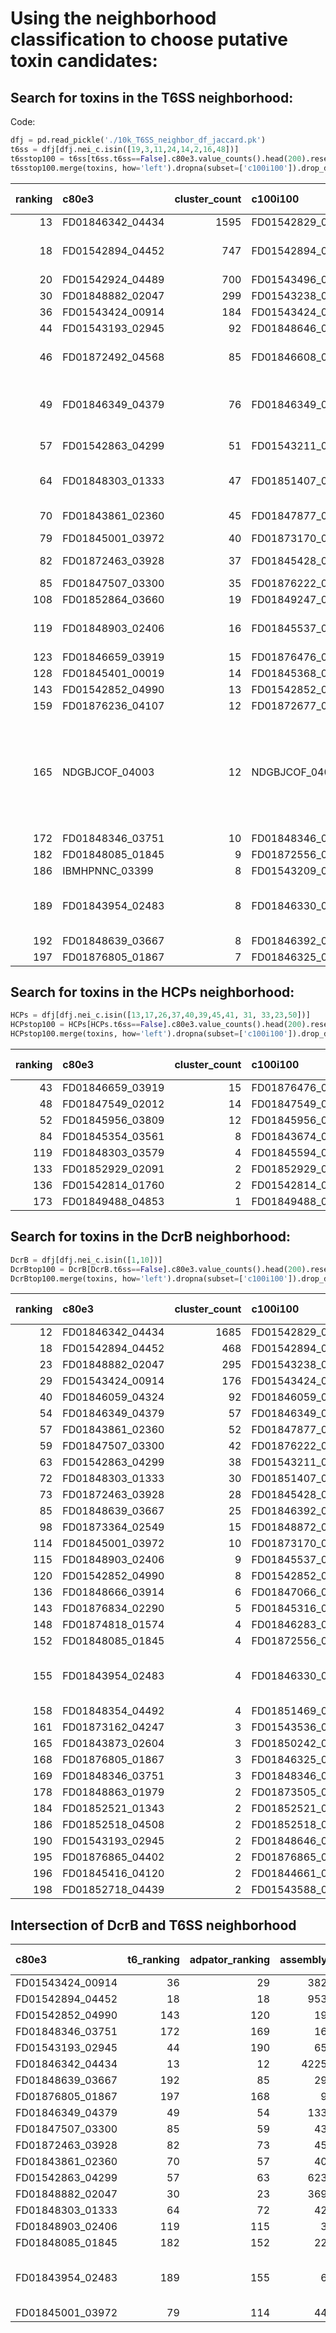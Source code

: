 Using the neighborhood classification to choose putative toxin candidates:
============================================================================

## Search for toxins in the T6SS neighborhood:
Code:
```python
dfj = pd.read_pickle('./10k_T6SS_neighbor_df_jaccard.pk')
t6ss = dfj[dfj.nei_c.isin([19,3,11,24,14,2,16,48])]
t6sstop100 = t6ss[t6ss.t6ss==False].c80e3.value_counts().head(200).reset_index().rename({'index':'c80e3', 'c80e3':'cluster_count'}, axis=1).reset_index().rename({'index':'ranking'}, axis=1)
t6sstop100.merge(toxins, how='left').dropna(subset=['c100i100']).drop_duplicates('c80e3').to_markdown('./T6SS_toxin_candidates.md', index=None)
```


|   ranking | c80e3            |   cluster_count | c100i100         |   assembly |   locus | pfam                                                                                                                                           | aravind                                                                                                         |   rocha |   cdd | fused     | source   |   final_score | bastionx   | toxin   |   ctstart |   ctend |   ctlen | HHpred         | phylo                      |   Hits |   Probability(%) | domains presents                     | notes                                                                                                                | Putative Effector   |
|----------:|:-----------------|----------------:|:-----------------|-----------:|--------:|:-----------------------------------------------------------------------------------------------------------------------------------------------|:----------------------------------------------------------------------------------------------------------------|--------:|------:|:----------|:---------|--------------:|:-----------|:--------|----------:|--------:|--------:|:---------------|:---------------------------|-------:|-----------------:|:-------------------------------------|:---------------------------------------------------------------------------------------------------------------------|:--------------------|
|        13 | FD01846342_04434 |            1595 | FD01542829_04398 |       4225 |    4225 | DUF2778                                                                                                                                        | nan                                                                                                             |     nan |   nan |           | B        |        0.9873 | True       | False   |         1 |     172 |     172 |[Tae5/DUF2778](./hhpred_results/FD01846342_04434.hhr)| nan                        |      0 |             0    | nan                                  | nan                                                                                                                  | nan                 |
|        18 | FD01542894_04452 |             747 | FD01542894_04452 |        953 |     953 | RHS+Ntox47                                                                                                                                     | RHS_repeat.4+Ntox47                                                                                             |     nan |   nan | RHS       | A, B, P  |        0.9998 | True       | True    |       253 |     257 |       5 |[RHS and Ntox47, Gian's 10k_model_58](./hhpred_results/FD01542894_04452.hhr) | nan                        |      0 |             0    | nan                                  | nan                                                                                                                  | nan                 |
|        20 | FD01542924_04489 |             700 | FD01543496_04377 |        416 |     416 | nan                                                                                                                                            | nan                                                                                                             |     nan |   nan |           | B        |        1      | True       | False   |         1 |     133 |     133 |[Tae2/6WIN_A](./hhpred_results/FD01542924_04489.hhr)             | nan                        |      0 |             0    | nan                                  | nan                                                                                                                  | nan                 |
|        30 | FD01848882_02047 |             299 | FD01543238_01721 |        369 |     369 | Tgi2PP                                                                                                                                         | nan                                                                                                             |     nan |   nan |           | B        |        0.6801 | True       | False   |         1 |     153 |     153 |[Tge proteins/4KT3](./hhpred_results/FD01848882_02047.hhr)             | nan                        |      0 |             0    | nan                                  | nan                                                                                                                  | nan                 |
|        36 | FD01543424_00914 |             184 | FD01543424_00914 |        382 |     382 | nan                                                                                                                                            | SM.3                                                                                                            |     nan |   nan |           | B        |        1      | True       | False   |         1 |     279 |     279 |[TseH/6V98](./hhpred_results/FD01543424_00914.hhr)           | nan                        |      0 |             0    | nan                                  | nan                                                                                                                  | nan                 |
|        44 | FD01543193_02945 |              92 | FD01848646_04226 |         65 |      65 | Tae4                                                                                                                                           | nan                                                                                                             |     nan |   nan |           | B        |        0.9944 | True       | False   |         1 |     164 |     164 |[Tae4/6IJF](./hhpred_results/FD01543193_02945.hhr)            | nan                        |      0 |             0    | nan                                  | nan                                                                                                                  | nan                 |
|        46 | FD01872492_04568 |              85 | FD01846608_04426 |        108 |     108 | RHS_repeat+RHS_repeat+RHS_repeat+RHS_repeat+RHS_repeat+RHS_repeat+RHS_repeat+RHS_repeat+RHS_repeat+RHS_repeat+RHS_repeat+RHS_repeat+RHS        | RHS_repeat+RHS_repeat+RHS_repeat+RHS_repeat+RHS_repeat+RHS_repeat+RHS_repeat+RHS_repeat+RHS_repeat.4+PT-COG5412 |     nan |   nan | PAAR, RHS | A, B, P  |        1      | True       | False   |      1040 |    1081 |      42 |[Gian's 10k_model_62 ](./hhpred_results/FD01872492_04568.hhr) nan            | nan                        |      0 |             0    | nan                                  | nan                                                                                                                  | nan                 |
|        49 | FD01846349_04379 |              76 | FD01846349_04379 |        133 |     133 | nan                                                                                                                                            | nan                                                                                                             |     nan |   nan |           | B        |        0.9047 | True       | False   |         1 |     243 |     243 |[Low evalue high coverage 2QGG rRNA-processing pro](./hhpred_results/FD01846349_04379.hhr) nan            | nan                        |      0 |             0    | nan                                  | nan                                                                                                                  | nan                 |
|        57 | FD01542863_04299 |              51 | FD01543211_01745 |        623 |     623 | RHS_repeat+RHS_repeat+RHS_repeat+RHS_repeat+RHS_repeat+RHS_repeat+RHS_repeat+RHS_repeat+RHS_repeat+RHS_repeat+RHS_repeat+RHS_repeat+RHS+Ntox47 | RHS_repeat+RHS_repeat+RHS_repeat+RHS_repeat+RHS_repeat.4+RHS_repeat.4+Ntox47                                    |     nan |   nan | RHS       | A, B, P  |        0.7365 | True       | True    |      1063 |    1098 |      36 |[Gian's 10k_model_9](./hhpred_results/FD01542863_04299.hhr) nan            | nan                        |      0 |             0    | nan                                  | nan                                                                                                                  | nan                 |
|        64 | FD01848303_01333 |              47 | FD01851407_01896 |         42 |      42 | RHS_repeat+RHS                                                                                                                                 | RHS_repeat.4                                                                                                    |     nan |   nan | RHS       | A, P     |        0      | False      | False   |       282 |     397 |     116 |[Gian's 10k_model_20](./hhpred_results/FD01848303_01333.hhr) nan            | nan                        |      0 |             0    | nan                                  | nan                                                                                                                  | nan                 |
|        70 | FD01843861_02360 |              45 | FD01847877_02330 |         40 |      40 | nan                                                                                                                                            | nan                                                                                                             |     nan |   nan |           | B        |        0.7643 | True       | False   |         1 |      99 |      99 |[DUF6408/DUF515](./hhpred_results/FD01843861_02360.hhr) nan            | nan                        |      0 |             0    | nan                                  | nan                                                                                                                  | nan                 |
|        79 | FD01845001_03972 |              40 | FD01873170_03379 |         44 |      44 | RHS_repeat+RHS_repeat+RHS_repeat+RHS_repeat+RHS_repeat+RHS_repeat+RHS_repeat+RHS_repeat+RHS_repeat+RHS_repeat+RHS_repeat+RHS                   | RHS_repeat+RHS_repeat+RHS_repeat+RHS_repeat+RHS_repeat+RHS_repeat+RHS_repeat+RHS_repeat+RHS_repeat.4            |     nan |   nan | RHS       | A, P     |        0      | False      | False   |       823 |     843 |      21 |[x](./hhpred_results/FD01845001_03972.hhr) nan            | nan                        |      0 |             0    | nan                                  | nan                                                                                                                  | nan                 |
|        82 | FD01872463_03928 |              37 | FD01845428_04546 |         45 |      45 | Glucosaminidase                                                                                                                                | Glucosaminidase                                                                                                 |     nan |   nan |           | B        |        0.8258 | True       | False   |         1 |     118 |     118 |[Tge protein/4KT3](./hhpred_results/FD01872463_03928.hhr) nan            | nan                        |      0 |             0    | nan                                  | nan                                                                                                                  | nan                 |
|        85 | FD01847507_03300 |              35 | FD01876222_03974 |         43 |      43 | DUF4056                                                                                                                                        | nan                                                                                                             |     nan |   nan |           | B        |        0.8349 | True       | False   |         1 |     233 |     233 |[x](./hhpred_results/FD01847507_03300.hhr) nan            | nan                        |      0 |             0    | nan                                  | nan                                                                                                                  | nan                 |
|       108 | FD01852864_03660 |              19 | FD01849247_04338 |          7 |       7 | Yop-YscD_cpl                                                                                                                                   | FHA.1                                                                                                           |     nan |   nan |           | B        |        0.9999 | True       | False   |         1 |     186 |     186 |[x](./hhpred_results/FD01852864_03660.hhr) nan            | nan                        |      0 |             0    | nan                                  | nan                                                                                                                  | nan                 |
|       119 | FD01848903_02406 |              16 | FD01845537_02690 |          3 |       3 | RHS_repeat+RHS_repeat+RHS_repeat+RHS+Ntox47                                                                                                    | RHS_repeat+RHS_repeat+RHS_repeat.4+Ntox47                                                                       |     nan |   nan | RHS       | A, P     |        0      | False      | True    |       599 |     603 |       5 |[Gian's 10k_model_48](./hhpred_results/FD01848903_02406.hhr) nan            | nan                        |      0 |             0    | nan                                  | nan                                                                                                                  | nan                 |
|       123 | FD01846659_03919 |              15 | FD01876476_04488 |         15 |      15 | DUF2778                                                                                                                                        | nan                                                                                                             |     nan |   nan |           | B        |        0.9886 | True       | False   |         1 |     122 |     122 |[x](./hhpred_results/FD01846659_03919.hhr) nan            | nan                        |      0 |             0    | nan                                  | nan                                                                                                                  | nan                 |
|       128 | FD01845401_00019 |              14 | FD01845368_04456 |          2 |       2 | Glucosaminidase                                                                                                                                | Glucosaminidase                                                                                                 |     nan |   nan |           | B        |        0.824  | True       | False   |         1 |     739 |     739 |[x](./hhpred_results/FD01845401_00019.hhr) nan            | nan                        |      0 |             0    | nan                                  | nan                                                                                                                  | nan                 |
|       143 | FD01542852_04990 |              13 | FD01542852_04990 |         19 |      19 | RHS                                                                                                                                            | RHS_repeat.4                                                                                                    |     nan |   nan | RHS       | A, B, P  |        0.9998 | True       | False   |       150 |     262 |     113 |[x](./hhpred_results/FD01542852_04990.hhr) nan            | nan                        |      0 |             0    | nan                                  | nan                                                                                                                  | nan                 |
|       159 | FD01876236_04107 |              12 | FD01872677_02860 |         13 |      13 | RHS_repeat+RHS+WHH                                                                                                                             | RHS_repeat.4+Tox-WHH                                                                                            |     nan |   nan | RHS       | A, P     |        0      | False      | True    |       517 |     517 |       1 |[x](./hhpred_results/FD01876236_04107.hhr) nan            | nan                        |      0 |             0    | nan                                  | nan                                                                                                                  | nan                 |
|       165 | NDGBJCOF_04003   |              12 | NDGBJCOF_04003   |          2 |       2 | PAAR_motif+RHS_repeat+RHS_repeat+RHS_repeat+RHS_repeat+RHS_repeat+RHS_repeat+RHS_repeat+RHS_repeat+RHS_repeat+RHS_repeat+RHS_repeat+RHS        | PAAR+RHS_repeat+RHS_repeat+RHS_repeat+RHS_repeat+RHS_repeat+RHS_repeat+RHS_repeat.4+RHS_repeat.4                |     nan |   nan | PAAR, RHS | A, P     |        0      | False      | False   |      1292 |    1498 |     207 |[x](./hhpred_results/NDGBJCOF_04003.hhr) hhpred_7605845 | Salmonella spp.            |      1 |            28.63 | Cysteine synthase A Endonuclease Cdi | Cysteine synthase acts on aminoacid production of L-cysteine. And acts with CdiA stabilizing the nuclease toxin fold | \*Rnase             |
|       172 | FD01848346_03751 |              10 | FD01848346_03751 |         16 |      16 | nan                                                                                                                                            | RHS_end+Ntox18                                                                                                  |     nan |   nan | RHS       | A, B     |        0.9996 | True       | True    |       172 |     198 |      27 |[x](./hhpred_results/FD01848346_03751.hhr) nan            | nan                        |      0 |             0    | nan                                  | nan                                                                                                                  | nan                 |
|       182 | FD01848085_01845 |               9 | FD01872556_03119 |         22 |      22 | RHS_repeat                                                                                                                                     | RHS_repeat+RHS_repeat                                                                                           |     nan |   nan | RHS       | A, P     |        0      | False      | False   |        82 |     114 |      33 |[x](./hhpred_results/FD01848085_01845.hhr) nan            | nan                        |      0 |             0    | nan                                  | nan                                                                                                                  | nan                 |
|       186 | IBMHPNNC_03399   |               8 | FD01543209_00089 |       1449 |    1449 | LysM                                                                                                                                           | LysM                                                                                                            |     nan |   nan |           | B        |        0.9471 | True       | False   |         1 |     290 |     290 |[x](./hhpred_results/IBMHPNNC_03399.hhr) nan            | nan                        |      0 |             0    | nan                                  | nan                                                                                                                  | nan                 |
|       189 | FD01843954_02483 |               8 | FD01846330_02559 |          6 |       6 | RHS_repeat+RHS_repeat+RHS_repeat+RHS_repeat+RHS_repeat+RHS                                                                                     | RHS_repeat+RHS_repeat+RHS_repeat+RHS_repeat+RHS_repeat.4                                                        |     nan |   nan | RHS       | A, P     |        0      | False      | False   |       578 |     703 |     126 |[x](./hhpred_results/FD01843954_02483.hhr) hhpred_2197650 | Salmonella enterica uganda |      2 |            36.92 | Light-harvesting complex subunits    | Identical to hhpred_2197650                                                                                          | *                   |
|       192 | FD01848639_03667 |               8 | FD01846392_02288 |         29 |      29 | nan                                                                                                                                            | nan                                                                                                             |     nan |   nan |           | B        |        0.9535 | True       | False   |         1 |      87 |      87 |[x](./hhpred_results/FD01848639_03667.hhr) nan            | nan                        |      0 |             0    | nan                                  | nan                                                                                                                  | nan                 |
|       197 | FD01876805_01867 |               7 | FD01846325_02749 |          9 |       9 | nan                                                                                                                                            | nan                                                                                                             |     nan |   nan |           | B        |        0.9357 | True       | False   |         1 |     138 |     138 |[x](./hhpred_results/FD01876805_01867.hhr) nan            | nan                        |      0 |             0    | nan                                  | nan                                                                                                                  | nan                 |


## Search for toxins in the HCPs neighborhood:

```python
HCPs = dfj[dfj.nei_c.isin([13,17,26,37,40,39,45,41, 31, 33,23,50])]
HCPstop100 = HCPs[HCPs.t6ss==False].c80e3.value_counts().head(200).reset_index().rename({'index':'c80e3', 'c80e3':'cluster_count'}, axis=1).reset_index().rename({'index':'ranking'}, axis=1)
HCPstop100.merge(toxins, how='left').dropna(subset=['c100i100']).drop_duplicates('c80e3').to_markdown('HCPs_putative_tox.md', index=None)
```


|   ranking | c80e3            |   cluster_count | c100i100         |   assembly |   locus | pfam                                     | aravind             |   rocha |   cdd | fused   | source   |   final_score | bastionx   | toxin   |   ctstart |   ctend |   ctlen |   HHpred |   phylo |   Hits |   Probability(%) |   domains presents |   notes |   Putative Effector |
|----------:|:-----------------|----------------:|:-----------------|-----------:|--------:|:-----------------------------------------|:--------------------|--------:|------:|:--------|:---------|--------------:|:-----------|:--------|----------:|--------:|--------:|---------:|--------:|-------:|-----------------:|-------------------:|--------:|--------------------:|
|        43 | FD01846659_03919 |              15 | FD01876476_04488 |         15 |      15 | DUF2778                                  | nan                 |     nan |   nan |         | B        |        0.9886 | True       | False   |         1 |     122 |     122 |      nan |     nan |      0 |                0 |                nan |     nan |                 nan |
|        48 | FD01847549_02012 |              14 | FD01847549_02012 |          8 |       8 | Ntox44                                   | Ntox44              |     nan |   nan |         | B        |        0.8288 | True       | False   |         1 |     134 |     134 |      nan |     nan |      0 |                0 |                nan |     nan |                 nan |
|        52 | FD01845956_03809 |              12 | FD01845956_03809 |         12 |      12 | nan                                      | nan                 |     nan |   nan |         | B        |        0.9479 | True       | False   |         1 |     133 |     133 |      nan |     nan |      0 |                0 |                nan |     nan |                 nan |
|        84 | FD01845354_03561 |               8 | FD01843674_00352 |         68 |      68 | TraU                                     | nan                 |     nan |   nan |         | B        |        0.9359 | True       | False   |         1 |     322 |     322 |      nan |     nan |      0 |                0 |                nan |     nan |                 nan |
|       119 | FD01848303_03579 |               4 | FD01845594_02968 |          3 |       3 | DUF2235+DUF2235                          | ABHYDROLASE_DUF2235 |     nan |   nan |         | B        |        0.9349 | True       | False   |         1 |     549 |     549 |      nan |     nan |      0 |                0 |                nan |     nan |                 nan |
|       133 | FD01852929_02091 |               2 | FD01852929_02091 |          2 |       2 | nan                                      | nan                 |     nan |   nan |         | B        |        0.8389 | True       | False   |         1 |     236 |     236 |      nan |     nan |      0 |                0 |                nan |     nan |                 nan |
|       136 | FD01542814_01760 |               2 | FD01542814_01760 |       3240 |    3240 | Transketolase_N+Transketolase_N+PDH_E1_M | nan                 |     nan |   nan |         | B        |        0.6454 | True       | False   |         1 |     887 |     887 |      nan |     nan |      0 |                0 |                nan |     nan |                 nan |
|       173 | FD01849488_04853 |               1 | FD01849488_04853 |          1 |       1 | nan                                      | nan                 |     nan |   nan |         | B        |        0.8942 | True       | False   |         1 |     195 |     195 |      nan |     nan |      0 |                0 |                nan |     nan |                 nan |



## Search for toxins in the DcrB neighborhood:

```python
DcrB = dfj[dfj.nei_c.isin([1,10])]
DcrBtop100 = DcrB[DcrB.t6ss==False].c80e3.value_counts().head(200).reset_index().rename({'index':'c80e3', 'c80e3':'cluster_count'}, axis=1).reset_index().rename({'index':'ranking'}, axis=1)
DcrBtop100.merge(toxins, how='left').dropna(subset=['c100i100']).drop_duplicates('c80e3').to_markdown('DcrB_putative_tox.md', index=None)
```

|   ranking | c80e3            |   cluster_count | c100i100         |   assembly |   locus | pfam                                                                                                                                           | aravind                                                                                              | rocha      |   cdd | fused   | source   |   final_score | bastionx   | toxin   |   ctstart |   ctend |   ctlen | HHpred         | phylo                      |   Hits |   Probability(%) | domains presents                  | notes                       | Putative Effector   |
|----------:|:-----------------|----------------:|:-----------------|-----------:|--------:|:-----------------------------------------------------------------------------------------------------------------------------------------------|:-----------------------------------------------------------------------------------------------------|:-----------|------:|:--------|:---------|--------------:|:-----------|:--------|----------:|--------:|--------:|:---------------|:---------------------------|-------:|-----------------:|:----------------------------------|:----------------------------|:--------------------|
|        12 | FD01846342_04434 |            1685 | FD01542829_04398 |       4225 |    4225 | DUF2778                                                                                                                                        | nan                                                                                                  | nan        |   nan |         | B        |        0.9873 | True       | False   |         1 |     172 |     172 | nan            | nan                        |      0 |             0    | nan                               | nan                         | nan                 |
|        18 | FD01542894_04452 |             468 | FD01542894_04452 |        953 |     953 | RHS+Ntox47                                                                                                                                     | RHS_repeat.4+Ntox47                                                                                  | nan        |   nan | RHS     | A, B, P  |        0.9998 | True       | True    |       253 |     257 |       5 | nan            | nan                        |      0 |             0    | nan                               | nan                         | nan                 |
|        23 | FD01848882_02047 |             295 | FD01543238_01721 |        369 |     369 | Tgi2PP                                                                                                                                         | nan                                                                                                  | nan        |   nan |         | B        |        0.6801 | True       | False   |         1 |     153 |     153 | nan            | nan                        |      0 |             0    | nan                               | nan                         | nan                 |
|        29 | FD01543424_00914 |             176 | FD01543424_00914 |        382 |     382 | nan                                                                                                                                            | SM.3                                                                                                 | nan        |   nan |         | B        |        1      | True       | False   |         1 |     279 |     279 | nan            | nan                        |      0 |             0    | nan                               | nan                         | nan                 |
|        40 | FD01846059_04324 |              92 | FD01846059_04324 |         78 |      78 | nan                                                                                                                                            | nan                                                                                                  | nan        |   nan |         | B        |        0.6945 | True       | False   |         1 |     136 |     136 | nan            | nan                        |      0 |             0    | nan                               | nan                         | nan                 |
|        54 | FD01846349_04379 |              57 | FD01846349_04379 |        133 |     133 | nan                                                                                                                                            | nan                                                                                                  | nan        |   nan |         | B        |        0.9047 | True       | False   |         1 |     243 |     243 | nan            | nan                        |      0 |             0    | nan                               | nan                         | nan                 |
|        57 | FD01843861_02360 |              52 | FD01847877_02330 |         40 |      40 | nan                                                                                                                                            | nan                                                                                                  | nan        |   nan |         | B        |        0.7643 | True       | False   |         1 |      99 |      99 | nan            | nan                        |      0 |             0    | nan                               | nan                         | nan                 |
|        59 | FD01847507_03300 |              42 | FD01876222_03974 |         43 |      43 | DUF4056                                                                                                                                        | nan                                                                                                  | nan        |   nan |         | B        |        0.8349 | True       | False   |         1 |     233 |     233 | nan            | nan                        |      0 |             0    | nan                               | nan                         | nan                 |
|        63 | FD01542863_04299 |              38 | FD01543211_01745 |        623 |     623 | RHS_repeat+RHS_repeat+RHS_repeat+RHS_repeat+RHS_repeat+RHS_repeat+RHS_repeat+RHS_repeat+RHS_repeat+RHS_repeat+RHS_repeat+RHS_repeat+RHS+Ntox47 | RHS_repeat+RHS_repeat+RHS_repeat+RHS_repeat+RHS_repeat.4+RHS_repeat.4+Ntox47                         | nan        |   nan | RHS     | A, B, P  |        0.7365 | True       | True    |      1063 |    1098 |      36 | nan            | nan                        |      0 |             0    | nan                               | nan                         | nan                 |
|        72 | FD01848303_01333 |              30 | FD01851407_01896 |         42 |      42 | RHS_repeat+RHS                                                                                                                                 | RHS_repeat.4                                                                                         | nan        |   nan | RHS     | A, P     |        0      | False      | False   |       282 |     397 |     116 | nan            | nan                        |      0 |             0    | nan                               | nan                         | nan                 |
|        73 | FD01872463_03928 |              28 | FD01845428_04546 |         45 |      45 | Glucosaminidase                                                                                                                                | Glucosaminidase                                                                                      | nan        |   nan |         | B        |        0.8258 | True       | False   |         1 |     118 |     118 | nan            | nan                        |      0 |             0    | nan                               | nan                         | nan                 |
|        85 | FD01848639_03667 |              25 | FD01846392_02288 |         29 |      29 | nan                                                                                                                                            | nan                                                                                                  | nan        |   nan |         | B        |        0.9535 | True       | False   |         1 |      87 |      87 | nan            | nan                        |      0 |             0    | nan                               | nan                         | nan                 |
|        98 | FD01873364_02549 |              15 | FD01848872_01106 |         16 |      16 | RHS_repeat+RHS+Ntox47                                                                                                                          | RHS_repeat.4+Ntox47                                                                                  | nan        |   nan | RHS     | A, P     |        0      | False      | True    |       461 |     496 |      36 | nan            | nan                        |      0 |             0    | nan                               | nan                         | nan                 |
|       114 | FD01845001_03972 |              10 | FD01873170_03379 |         44 |      44 | RHS_repeat+RHS_repeat+RHS_repeat+RHS_repeat+RHS_repeat+RHS_repeat+RHS_repeat+RHS_repeat+RHS_repeat+RHS_repeat+RHS_repeat+RHS                   | RHS_repeat+RHS_repeat+RHS_repeat+RHS_repeat+RHS_repeat+RHS_repeat+RHS_repeat+RHS_repeat+RHS_repeat.4 | nan        |   nan | RHS     | A, P     |        0      | False      | False   |       823 |     843 |      21 | nan            | nan                        |      0 |             0    | nan                               | nan                         | nan                 |
|       115 | FD01848903_02406 |               9 | FD01845537_02690 |          3 |       3 | RHS_repeat+RHS_repeat+RHS_repeat+RHS+Ntox47                                                                                                    | RHS_repeat+RHS_repeat+RHS_repeat.4+Ntox47                                                            | nan        |   nan | RHS     | A, P     |        0      | False      | True    |       599 |     603 |       5 | nan            | nan                        |      0 |             0    | nan                               | nan                         | nan                 |
|       120 | FD01542852_04990 |               8 | FD01542852_04990 |         19 |      19 | RHS                                                                                                                                            | RHS_repeat.4                                                                                         | nan        |   nan | RHS     | A, B, P  |        0.9998 | True       | False   |       150 |     262 |     113 | nan            | nan                        |      0 |             0    | nan                               | nan                         | nan                 |
|       136 | FD01848666_03914 |               6 | FD01847066_02508 |         30 |      30 | RHS_repeat+RHS+Ntox47                                                                                                                          | RHS_repeat.4+Ntox47                                                                                  | nan        |   nan | RHS     | A, P     |        0      | False      | True    |       382 |     386 |       5 | nan            | nan                        |      0 |             0    | nan                               | nan                         | nan                 |
|       143 | FD01876834_02290 |               5 | FD01845316_04213 |         16 |      16 | RHS_repeat+RHS+DUF4585+EndoU_bacteria                                                                                                          | RHS_repeat.4+ENDOU                                                                                   | nan        |   nan | RHS     | A, P     |        0      | False      | True    |       408 |     411 |       4 | nan            | nan                        |      0 |             0    | nan                               | nan                         | nan                 |
|       148 | FD01874818_01574 |               4 | FD01846283_01554 |          5 |       5 | RHS                                                                                                                                            | RHS_repeat.4                                                                                         | nan        |   nan | RHS     | A, P     |        0      | False      | False   |       129 |     130 |       2 | nan            | nan                        |      0 |             0    | nan                               | nan                         | nan                 |
|       152 | FD01848085_01845 |               4 | FD01872556_03119 |         22 |      22 | RHS_repeat                                                                                                                                     | RHS_repeat+RHS_repeat                                                                                | nan        |   nan | RHS     | A, P     |        0      | False      | False   |        82 |     114 |      33 | nan            | nan                        |      0 |             0    | nan                               | nan                         | nan                 |
|       155 | FD01843954_02483 |               4 | FD01846330_02559 |          6 |       6 | RHS_repeat+RHS_repeat+RHS_repeat+RHS_repeat+RHS_repeat+RHS                                                                                     | RHS_repeat+RHS_repeat+RHS_repeat+RHS_repeat+RHS_repeat.4                                             | nan        |   nan | RHS     | A, P     |        0      | False      | False   |       578 |     703 |     126 | hhpred_2197650 | Salmonella enterica uganda |      2 |            36.92 | Light-harvesting complex subunits | Identical to hhpred_2197650 | *                   |
|       158 | FD01848354_04492 |               4 | FD01851469_04749 |         16 |      16 | Gp5_C+Gp5_C+DUF2345                                                                                                                            | DUF2345                                                                                              | T6SSi_tssI |   nan | VgrG    | A, P, R  |        0      | False      | True    |       147 |     151 |       5 | nan            | nan                        |      0 |             0    | nan                               | nan                         | nan                 |
|       161 | FD01873162_04247 |               3 | FD01543536_00597 |          2 |       2 | RHS_repeat+RHS_repeat+RHS_repeat+RHS_repeat+RHS_repeat+RHS                                                                                     | RHS_repeat+RHS_repeat+RHS_repeat+RHS_repeat+RHS_repeat.4                                             | nan        |   nan | RHS     | A, P     |        0      | False      | False   |       578 |     703 |     126 | nan            | nan                        |      0 |             0    | nan                               | nan                         | nan                 |
|       165 | FD01843873_02604 |               3 | FD01850242_03146 |          6 |       6 | nan                                                                                                                                            | RHS_end                                                                                              | nan        |   nan | RHS     | A        |        0      | False      | False   |        84 |     113 |      30 | nan            | nan                        |      0 |             0    | nan                               | nan                         | nan                 |
|       168 | FD01876805_01867 |               3 | FD01846325_02749 |          9 |       9 | nan                                                                                                                                            | nan                                                                                                  | nan        |   nan |         | B        |        0.9357 | True       | False   |         1 |     138 |     138 | nan            | nan                        |      0 |             0    | nan                               | nan                         | nan                 |
|       169 | FD01848346_03751 |               3 | FD01848346_03751 |         16 |      16 | nan                                                                                                                                            | RHS_end+Ntox18                                                                                       | nan        |   nan | RHS     | A, B     |        0.9996 | True       | True    |       172 |     198 |      27 | nan            | nan                        |      0 |             0    | nan                               | nan                         | nan                 |
|       178 | FD01848863_01979 |               2 | FD01873505_01646 |          4 |       4 | RHS_repeat+RHS+Colicin-DNase                                                                                                                   | RHS_repeat.4+Tox-WHH                                                                                 | nan        |   nan | RHS     | A, B, P  |        0.8176 | True       | True    |       517 |     529 |      13 | nan            | nan                        |      0 |             0    | nan                               | nan                         | nan                 |
|       184 | FD01852521_01343 |               2 | FD01852521_01343 |          2 |       2 | RHS_repeat+RHS                                                                                                                                 | RHS_repeat.4+ColE7.2                                                                                 | nan        |   nan | RHS     | A, P     |        0      | False      | False   |       485 |     507 |      23 | nan            | nan                        |      0 |             0    | nan                               | nan                         | nan                 |
|       186 | FD01852518_04508 |               2 | FD01852518_04508 |          2 |       2 | Tgi2PP                                                                                                                                         | nan                                                                                                  | nan        |   nan |         | B        |        0.965  | True       | False   |         1 |      91 |      91 | nan            | nan                        |      0 |             0    | nan                               | nan                         | nan                 |
|       190 | FD01543193_02945 |               2 | FD01848646_04226 |         65 |      65 | Tae4                                                                                                                                           | nan                                                                                                  | nan        |   nan |         | B        |        0.9944 | True       | False   |         1 |     164 |     164 | nan            | nan                        |      0 |             0    | nan                               | nan                         | nan                 |
|       195 | FD01876865_04402 |               2 | FD01876865_04402 |         11 |      11 | Tox-HNH-EHHH                                                                                                                                   | RHS_end+Tox-HNH-EHHH                                                                                 | nan        |   nan | RHS     | A, B, P  |        0.8867 | True       | True    |       177 |     177 |       1 | nan            | nan                        |      0 |             0    | nan                               | nan                         | nan                 |
|       196 | FD01845416_04120 |               2 | FD01844661_03731 |          3 |       3 | RHS_repeat+RHS+DUF4329                                                                                                                         | RHS_repeat.4+Tox-JAB2                                                                                | nan        |   nan | RHS     | A, P     |        0      | False      | True    |       417 |     429 |      13 | nan            | nan                        |      0 |             0    | nan                               | nan                         | nan                 |
|       198 | FD01852718_04439 |               2 | FD01543588_04260 |         22 |      22 | Gp5_C                                                                                                                                          | nan                                                                                                  | T6SSi_tssI |   nan | VgrG    | P, R     |        0      | False      | True    |        94 |     166 |      73 | nan            | nan                        |      0 |             0    | nan                               | nan                         | nan                 |

## Intersection of DcrB and T6SS neighborhood

| c80e3            |   t6_ranking |   adpator_ranking |   assembly |   locus | pfam                                                                                                                                           | aravind                                                                                              |   rocha |   cdd | fused   | source   |   final_score | bastionx   | toxin   |   ctstart |   ctend |   ctlen | HHpred         | phylo                      |   Hits |   Probability(%) | domains presents                  | notes                       | Putative Effector   |   
|:-----------------|-------------:|------------------:|-----------:|--------:|:-----------------------------------------------------------------------------------------------------------------------------------------------|:-----------------------------------------------------------------------------------------------------|--------:|------:|:--------|:---------|--------------:|:-----------|:--------|----------:|--------:|--------:|:---------------|:---------------------------|-------:|-----------------:|:----------------------------------|:----------------------------|:--------------------|   
| FD01543424_00914 |           36 |                29 |        382 |     382 | nan                                                                                                                                            | SM.3                                                                                                 |     nan |   nan |         | B        |        1      | True       | False   |         1 |     279 |     279 | nan            | nan                        |      0 |             0    | nan                               | nan                         | nan                 |   
| FD01542894_04452 |           18 |                18 |        953 |     953 | RHS+Ntox47                                                                                                                                     | RHS_repeat.4+Ntox47                                                                                  |     nan |   nan | RHS     | A, B, P  |        0.9998 | True       | True    |       253 |     257 |       5 | nan            | nan                        |      0 |             0    | nan                               | nan                         | nan                 |   
| FD01542852_04990 |          143 |               120 |         19 |      19 | RHS                                                                                                                                            | RHS_repeat.4                                                                                         |     nan |   nan | RHS     | A, B, P  |        0.9998 | True       | False   |       150 |     262 |     113 | nan            | nan                        |      0 |             0    | nan                               | nan                         | nan                 |   
| FD01848346_03751 |          172 |               169 |         16 |      16 | nan                                                                                                                                            | RHS_end+Ntox18                                                                                       |     nan |   nan | RHS     | A, B     |        0.9996 | True       | True    |       172 |     198 |      27 | nan            | nan                        |      0 |             0    | nan                               | nan                         | nan                 |   
| FD01543193_02945 |           44 |               190 |         65 |      65 | Tae4                                                                                                                                           | nan                                                                                                  |     nan |   nan |         | B        |        0.9944 | True       | False   |         1 |     164 |     164 | nan            | nan                        |      0 |             0    | nan                               | nan                         | nan                 |   
| FD01846342_04434 |           13 |                12 |       4225 |    4225 | DUF2778                                                                                                                                        | nan                                                                                                  |     nan |   nan |         | B        |        0.9873 | True       | False   |         1 |     172 |     172 | nan            | nan                        |      0 |             0    | nan                               | nan                         | nan                 |   
| FD01848639_03667 |          192 |                85 |         29 |      29 | nan                                                                                                                                            | nan                                                                                                  |     nan |   nan |         | B        |        0.9535 | True       | False   |         1 |      87 |      87 | nan            | nan                        |      0 |             0    | nan                               | nan                         | nan                 |   
| FD01876805_01867 |          197 |               168 |          9 |       9 | nan                                                                                                                                            | nan                                                                                                  |     nan |   nan |         | B        |        0.9357 | True       | False   |         1 |     138 |     138 | nan            | nan                        |      0 |             0    | nan                               | nan                         | nan                 |   
| FD01846349_04379 |           49 |                54 |        133 |     133 | nan                                                                                                                                            | nan                                                                                                  |     nan |   nan |         | B        |        0.9047 | True       | False   |         1 |     243 |     243 | nan            | nan                        |      0 |             0    | nan                               | nan                         | nan                 |   
| FD01847507_03300 |           85 |                59 |         43 |      43 | DUF4056                                                                                                                                        | nan                                                                                                  |     nan |   nan |         | B        |        0.8349 | True       | False   |         1 |     233 |     233 | nan            | nan                        |      0 |             0    | nan                               | nan                         | nan                 |   
| FD01872463_03928 |           82 |                73 |         45 |      45 | Glucosaminidase                                                                                                                                | Glucosaminidase                                                                                      |     nan |   nan |         | B        |        0.8258 | True       | False   |         1 |     118 |     118 | nan            | nan                        |      0 |             0    | nan                               | nan                         | nan                 |   
| FD01843861_02360 |           70 |                57 |         40 |      40 | nan                                                                                                                                            | nan                                                                                                  |     nan |   nan |         | B        |        0.7643 | True       | False   |         1 |      99 |      99 | nan            | nan                        |      0 |             0    | nan                               | nan                         | nan                 |   
| FD01542863_04299 |           57 |                63 |        623 |     623 | RHS_repeat+RHS_repeat+RHS_repeat+RHS_repeat+RHS_repeat+RHS_repeat+RHS_repeat+RHS_repeat+RHS_repeat+RHS_repeat+RHS_repeat+RHS_repeat+RHS+Ntox47 | RHS_repeat+RHS_repeat+RHS_repeat+RHS_repeat+RHS_repeat.4+RHS_repeat.4+Ntox47                         |     nan |   nan | RHS     | A, B, P  |        0.7365 | True       | True    |      1063 |    1098 |      36 | nan            | nan                        |      0 |             0    | nan                               | nan                         | nan                 |   
| FD01848882_02047 |           30 |                23 |        369 |     369 | Tgi2PP                                                                                                                                         | nan                                                                                                  |     nan |   nan |         | B        |        0.6801 | True       | False   |         1 |     153 |     153 | nan            | nan                        |      0 |             0    | nan                               | nan                         | nan                 |   
| FD01848303_01333 |           64 |                72 |         42 |      42 | RHS_repeat+RHS                                                                                                                                 | RHS_repeat.4                                                                                         |     nan |   nan | RHS     | A, P     |        0      | False      | False   |       282 |     397 |     116 | nan            | nan                        |      0 |             0    | nan                               | nan                         | nan                 |   
| FD01848903_02406 |          119 |               115 |          3 |       3 | RHS_repeat+RHS_repeat+RHS_repeat+RHS+Ntox47                                                                                                    | RHS_repeat+RHS_repeat+RHS_repeat.4+Ntox47                                                            |     nan |   nan | RHS     | A, P     |        0      | False      | True    |       599 |     603 |       5 | nan            | nan                        |      0 |             0    | nan                               | nan                         | nan                 |   
| FD01848085_01845 |          182 |               152 |         22 |      22 | RHS_repeat                                                                                                                                     | RHS_repeat+RHS_repeat                                                                                |     nan |   nan | RHS     | A, P     |        0      | False      | False   |        82 |     114 |      33 | nan            | nan                        |      0 |             0    | nan                               | nan                         | nan                 |   
| FD01843954_02483 |          189 |               155 |          6 |       6 | RHS_repeat+RHS_repeat+RHS_repeat+RHS_repeat+RHS_repeat+RHS                                                                                     | RHS_repeat+RHS_repeat+RHS_repeat+RHS_repeat+RHS_repeat.4                                             |     nan |   nan | RHS     | A, P     |        0      | False      | False   |       578 |     703 |     126 | hhpred_2197650 | Salmonella enterica uganda |      2 |            36.92 | Light-harvesting complex subunits | Identical to hhpred_2197650 | *                   |   
| FD01845001_03972 |           79 |               114 |         44 |      44 | RHS_repeat+RHS_repeat+RHS_repeat+RHS_repeat+RHS_repeat+RHS_repeat+RHS_repeat+RHS_repeat+RHS_repeat+RHS_repeat+RHS_repeat+RHS                   | RHS_repeat+RHS_repeat+RHS_repeat+RHS_repeat+RHS_repeat+RHS_repeat+RHS_repeat+RHS_repeat+RHS_repeat.4 |     nan |   nan | RHS     | A, P     |        0      | False      | False   |       823 |     843 |      21 | nan            | nan                        |      0 |             0    | nan                               | nan                         | nan                 |   
                                                                                                                                                                                                                                                                                                                                                                                                                                                                                                                                                                                                                         
